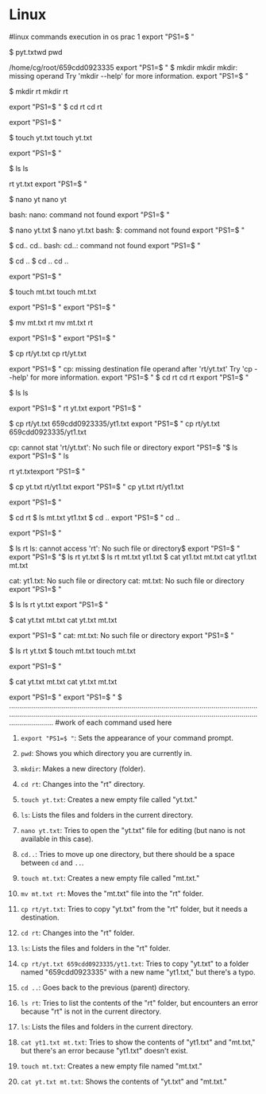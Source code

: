 # Linux
#linux commands execution in os prac 1
export "PS1=$ "

$ pyt.txtwd
pwd

/home/cg/root/659cdd0923335
export "PS1=$ "
$ mkdir
mkdir
mkdir: missing operand
Try 'mkdir --help' for more information.
export "PS1=$ "

$ mkdir rt
mkdir rt

export "PS1=$ "
$ cd rt
cd rt

export "PS1=$ "

$ touch yt.txt
touch yt.txt

export "PS1=$ "

$ ls 
ls 

rt  yt.txt
export "PS1=$ "

$ nano yt
nano yt

bash: nano: command not found
export "PS1=$ "

$ nano yt.txt
$ nano yt.txt
bash: $: command not found
export "PS1=$ "

$ cd..
cd..
bash: cd..: command not found
export "PS1=$ "

$ cd ..
$ cd ..
cd ..

export "PS1=$ "

$ touch mt.txt
touch mt.txt

export "PS1=$ "
export "PS1=$ "

$ mv mt.txt rt
mv mt.txt rt

export "PS1=$ "
export "PS1=$ "

$ cp rt/yt.txt
cp rt/yt.txt

export "PS1=$ "
cp: missing destination file operand after 'rt/yt.txt'
Try 'cp --help' for more information.
export "PS1=$ "
$ cd rt
cd rt
export "PS1=$ "

$ ls
ls

export "PS1=$ "
rt  yt.txt
export "PS1=$ "

$ cp rt/yt.txt 659cdd0923335/yt1.txt
export "PS1=$ "
cp rt/yt.txt 659cdd0923335/yt1.txt

cp: cannot stat 'rt/yt.txt': No such file or directory
export "PS1=$ "$ ls
export "PS1=$ "
ls

rt  yt.txtexport "PS1=$ "

$ cp yt.txt rt/yt1.txt
export "PS1=$ "
cp yt.txt rt/yt1.txt

export "PS1=$ "

$ cd rt
$ ls
mt.txt  yt1.txt
$ cd ..
export "PS1=$ "
cd ..

export "PS1=$ "

$ ls rt
ls: cannot access 'rt': No such file or directory$ 
export "PS1=$ "
export "PS1=$ "$ ls
rt  yt.txt
$ ls rt
mt.txt  yt1.txt
$ cat yt1.txt mt.txt
cat yt1.txt mt.txt

cat: yt1.txt: No such file or directory
cat: mt.txt: No such file or directory
export "PS1=$ "

$ ls
ls
rt  yt.txt
export "PS1=$ "

$ cat yt.txt mt.txt
cat yt.txt mt.txt

export "PS1=$ "
cat: mt.txt: No such file or directory
export "PS1=$ "

$ ls
rt  yt.txt
$ touch mt.txt
touch mt.txt

export "PS1=$ "

$ cat yt.txt mt.txt
cat yt.txt mt.txt

export "PS1=$ "
export "PS1=$ "
$ 
..............................................................................................................................................................................................................................................................................
#work of each command used here

1. `export "PS1=$ "`: Sets the appearance of your command prompt.

2. `pwd`: Shows you which directory you are currently in.

3. `mkdir`: Makes a new directory (folder).

4. `cd rt`: Changes into the "rt" directory.

5. `touch yt.txt`: Creates a new empty file called "yt.txt."

6. `ls`: Lists the files and folders in the current directory.

7. `nano yt.txt`: Tries to open the "yt.txt" file for editing (but nano is not available in this case).

8. `cd..`: Tries to move up one directory, but there should be a space between `cd` and `..`.

9. `touch mt.txt`: Creates a new empty file called "mt.txt."

10. `mv mt.txt rt`: Moves the "mt.txt" file into the "rt" folder.

11. `cp rt/yt.txt`: Tries to copy "yt.txt" from the "rt" folder, but it needs a destination.

12. `cd rt`: Changes into the "rt" folder.

13. `ls`: Lists the files and folders in the "rt" folder.

14. `cp rt/yt.txt 659cdd0923335/yt1.txt`: Tries to copy "yt.txt" to a folder named "659cdd0923335" with a new name "yt1.txt," but there's a typo.

15. `cd ..`: Goes back to the previous (parent) directory.

16. `ls rt`: Tries to list the contents of the "rt" folder, but encounters an error because "rt" is not in the current directory.

17. `ls`: Lists the files and folders in the current directory.

18. `cat yt1.txt mt.txt`: Tries to show the contents of "yt1.txt" and "mt.txt," but there's an error because "yt1.txt" doesn't exist.

19. `touch mt.txt`: Creates a new empty file named "mt.txt."

20. `cat yt.txt mt.txt`: Shows the contents of "yt.txt" and "mt.txt."

    



